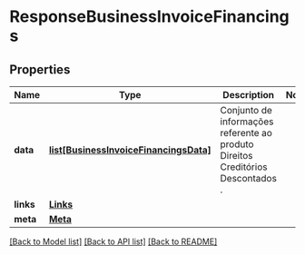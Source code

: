 # ResponseBusinessInvoiceFinancings

## Properties
Name | Type | Description | Notes
------------ | ------------- | ------------- | -------------
**data** | [**list[BusinessInvoiceFinancingsData]**](BusinessInvoiceFinancingsData.md) | Conjunto de informações referente ao produto Direitos Creditórios Descontados​. | 
**links** | [**Links**](Links.md) |  | 
**meta** | [**Meta**](Meta.md) |  | 

[[Back to Model list]](../README.md#documentation-for-models) [[Back to API list]](../README.md#documentation-for-api-endpoints) [[Back to README]](../README.md)

